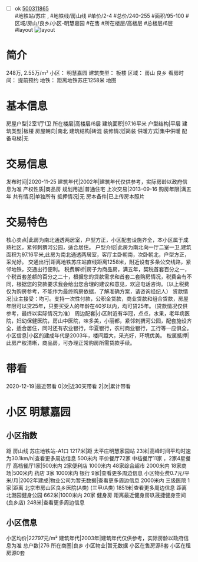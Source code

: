 - [ ] ok [500311865](https://bj.5i5j.com/ershoufang/500311865.html)  
 #地铁站/苏庄 ,  #地铁线/房山线
#单价/2-4 #总价/240-255 #面积/95-100   #区域/房山/良乡/小区-明慧嘉园 #在售 #所在楼层/高楼层 #总楼层/6层 #layout 
![layout](http://image2.5i5j.com//group1/M00/A3/24/CgqJMl2AUHeAWiE2AAC_HC8m2KE951.jpg_P5.jpg) 
# 简介 
 248万,  2.55万/m² 
小区： 明慧嘉园
建筑类型： 板楼
区域： 房山 良乡
看房时间： 提前预约
地铁： 距离地铁苏庄1258米 地图
# 基本信息 
 房屋户型|2室1厅1卫
所在楼层|高楼层/6层
建筑面积|97.16平米
户型结构|平层
建筑类型|板楼
房屋朝向|南北
建筑结构|砖混
装修情况|简装
供暖方式|集中供暖
配备电梯|无
# 交易信息 
 发布时间|2020-11-25
建筑年代|2002年|建筑年代仅供参考，实际房龄以政府信息为准
产权性质|商品房
规划用途|普通住宅
上次交易|2013-09-16
购房年限|满五年
共有情况|单独所有
抵押情况|无
房本备件|已上传房本照片
# 交易特色 
 核心卖点|此房为南北通透两居室，户型方正，小区配套设施齐全，本小区属于成熟社区，紧邻刺猬河公园，适合居住。
户型介绍|此房为南北向一厅二室一卫,建筑面积为97.16平米,此房为南北通透两居室，客厅主卧朝南，次卧朝北，户型方正，采光好。
交通出行|距离地铁苏庄站直线距离1258米，附近设有多条公交线路，紧邻地铁，交通出行便利。
税费解析|房子为商品房，满五年，契税首套百分之一，个税首套差额的百分之二十，根据您的贷款需求和首套二套购房情况，税费会有不同，根据您的贷款要求我会给出您合理的建议和意见，欢迎电话咨询。（以上税费仅为购房参考，不能作为最终购房依据，了解准确方案，请咨询经纪人）
贷款情况|业主接受：均可。支持一次性付款，公积金贷款，商业贷款和组合贷款，房屋年限可以贷25年，只要买受人的年龄在40岁以内，均可贷25年。（贷款情况仅供参考，最终以实际情况为准）
周边配套|小区附近有华冠，点点，水果，老年病医院，妇幼保健医院，房山中医院，味多美，小丽都，紧邻刺猬河公园，配套施设齐全，适合居住，同时还有农业银行，华夏银行，农村商业银行，工行等一应俱全。
小区信息|小区的建成年代是2003年，楼间距大，采光好，环境优美。
权属抵押|此房产权清晰，商品房，可办理正常购房所需贷款手续。
# 带看 
 2020-12-19|最近带看	 0|次|近30天带看	 2|次|累计带看
# 小区 明慧嘉园
## 小区指数 
 距 房山线 苏庄地铁站-A1口 1217米|距 太平庄明慧家园站 23米|高峰时间平均时速为30.1km/h|查看更多周边信息
500米内 平价餐厅72家
中档餐厅11家 ，2家4星餐厅
高档餐厅1家|500米内 2家便利店
1000米内 48家综合超市
2000米内 18家商场|500米内 药店 3家
1000米内 银行 9家|查看更多周边信息
小区物业费0.7元/平米/月|2002年建成|物业公司为暂无数据|查看更多周边信息
2000米内 三级医院 1家|距离 北京市房山区良乡医院(A类) (三甲/A类) 1851米|查看更多周边信息
距离 北潞园健身公园 662米|1000米内 20家 健身房
距离最近健身房玖晟捷健身空间(良乡店) 248米|查看更多周边信息
## 小区信息 
 小区均价|22797元/m²
建筑年代|2003年|建筑年代仅供参考，实际房龄以政府信息为准
总户数|276
所在商圈|良乡
小区物业|暂无数据
小区在售房源8套
小区在租房源0套
